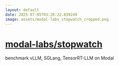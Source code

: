 ```yaml
---
layout: default
date: 2025-07-05T03:26:22.839249
image: assets/modal-labs_stopwatch_cropped.png
---
```


# [modal-labs/stopwatch](https://github.com/modal-labs/stopwatch)

benchmark vLLM, SGLang, TensorRT-LLM on Modal
